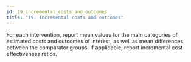 ```yaml
---
id: 19_incremental_costs_and_outcomes
title: "19. Incremental costs and outcomes"
---
```

For each intervention, report mean values for the main categories of estimated costs and outcomes of interest, as well as mean differences between the comparator groups. If applicable, report incremental cost-effectiveness ratios. 